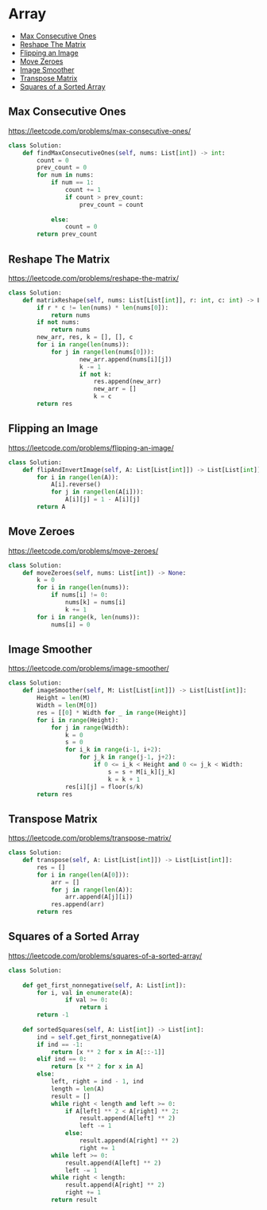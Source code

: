 # Array

+ [Max Consecutive Ones](#max-consecutive-ones)
+ [Reshape The Matrix](#reshape-the-matrix)
+ [Flipping an Image](#flipping-an-image)
+ [Move Zeroes](#move-zeroes)
+ [Image Smoother](#image-smoother)
+ [Transpose Matrix](#transpose-matrix)
+ [Squares of a Sorted Array](#squares-of-a-sorted-array)

## Max Consecutive Ones

https://leetcode.com/problems/max-consecutive-ones/

```python
class Solution:
    def findMaxConsecutiveOnes(self, nums: List[int]) -> int:
        count = 0
        prev_count = 0
        for num in nums:
            if num == 1:
                count += 1
                if count > prev_count:
                    prev_count = count
                    
            else:
                count = 0     
        return prev_count
```

## Reshape The Matrix

https://leetcode.com/problems/reshape-the-matrix/

```python
class Solution:
    def matrixReshape(self, nums: List[List[int]], r: int, c: int) -> List[List[int]]:
        if r * c != len(nums) * len(nums[0]):
            return nums
        if not nums:
            return nums
        new_arr, res, k = [], [], c
        for i in range(len(nums)):
            for j in range(len(nums[0])):
                    new_arr.append(nums[i][j])
                    k -= 1
                    if not k:
                        res.append(new_arr)
                        new_arr = []
                        k = c
        return res
```

## Flipping an Image

https://leetcode.com/problems/flipping-an-image/

```python
class Solution:
    def flipAndInvertImage(self, A: List[List[int]]) -> List[List[int]]: 
        for i in range(len(A)):
            A[i].reverse()
            for j in range(len(A[i])):
                A[i][j] = 1 - A[i][j]
        return A
```

## Move Zeroes

https://leetcode.com/problems/move-zeroes/

```python
class Solution:
    def moveZeroes(self, nums: List[int]) -> None:
        k = 0
        for i in range(len(nums)):
            if nums[i] != 0:
                nums[k] = nums[i]
                k += 1
        for i in range(k, len(nums)):
            nums[i] = 0
```

## Image Smoother

https://leetcode.com/problems/image-smoother/

```python
class Solution:
    def imageSmoother(self, M: List[List[int]]) -> List[List[int]]:
        Height = len(M)
        Width = len(M[0])
        res = [[0] * Width for _ in range(Height)]
        for i in range(Height):
            for j in range(Width):
                k = 0
                s = 0
                for i_k in range(i-1, i+2):
                    for j_k in range(j-1, j+2):
                        if 0 <= i_k < Height and 0 <= j_k < Width:
                            s = s + M[i_k][j_k]
                            k = k + 1
                res[i][j] = floor(s/k)
        return res
```

## Transpose Matrix

https://leetcode.com/problems/transpose-matrix/

```python
class Solution:
    def transpose(self, A: List[List[int]]) -> List[List[int]]:
        res = []
        for i in range(len(A[0])):
            arr = []
            for j in range(len(A)):
                arr.append(A[j][i])
            res.append(arr)
        return res
```

## Squares of a Sorted Array

https://leetcode.com/problems/squares-of-a-sorted-array/

```python
class Solution:
    
    def get_first_nonnegative(self, A: List[int]):
        for i, val in enumerate(A):
                if val >= 0:
                    return i
        return -1
                              
    def sortedSquares(self, A: List[int]) -> List[int]:
        ind = self.get_first_nonnegative(A)
        if ind == -1:
            return [x ** 2 for x in A[::-1]]
        elif ind == 0:
            return [x ** 2 for x in A]
        else:
            left, right = ind - 1, ind
            length = len(A)
            result = []
            while right < length and left >= 0:
                if A[left] ** 2 < A[right] ** 2:
                    result.append(A[left] ** 2)          
                    left -= 1
                else:
                    result.append(A[right] ** 2)
                    right += 1
            while left >= 0:
                result.append(A[left] ** 2)
                left -= 1
            while right < length:
                result.append(A[right] ** 2)
                right += 1
            return result
```